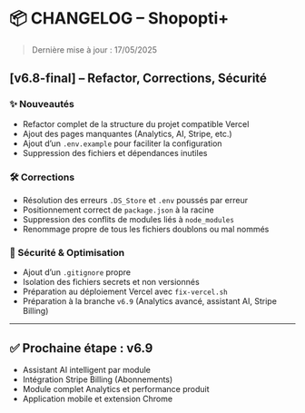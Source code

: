 # 📦 CHANGELOG – Shopopti+

> Dernière mise à jour : 17/05/2025

## [v6.8-final] – Refactor, Corrections, Sécurité

### ✨ Nouveautés
- Refactor complet de la structure du projet compatible Vercel
- Ajout des pages manquantes (Analytics, AI, Stripe, etc.)
- Ajout d’un `.env.example` pour faciliter la configuration
- Suppression des fichiers et dépendances inutiles

### 🛠️ Corrections
- Résolution des erreurs `.DS_Store` et `.env` poussés par erreur
- Positionnement correct de `package.json` à la racine
- Suppression des conflits de modules liés à `node_modules`
- Renommage propre de tous les fichiers doublons ou mal nommés

### 🔐 Sécurité & Optimisation
- Ajout d’un `.gitignore` propre
- Isolation des fichiers secrets et non versionnés
- Préparation au déploiement Vercel avec `fix-vercel.sh`
- Préparation à la branche `v6.9` (Analytics avancé, assistant AI, Stripe Billing)

---

## ✅ Prochaine étape : v6.9

- Assistant AI intelligent par module
- Intégration Stripe Billing (Abonnements)
- Module complet Analytics et performance produit
- Application mobile et extension Chrome
